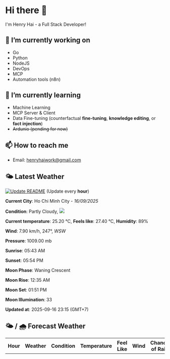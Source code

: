 # Hi there 👋

I'm Henry Hai - a Full Stack Developer!

## 🔭 I’m currently working on

- Go
- Python
- NodeJS
- DevOps
- MCP
- Automation tools (n8n)

## 🌱 I’m currently learning

- Machine Learning
- MCP Server & Client
- Data Fine-tuning (counterfactual **fine‑tuning**, **knowledge editing**, or **fact injection**)
- ~~Ardunio (pending for now)~~

## 📫 How to reach me

- Email: <henryhaiwork@gmail.com>

## 🌤️ Latest Weather
[![Update README](https://github.com/henry0hai/henry0hai/actions/workflows/udpateReadme.yml/badge.svg)](https://github.com/henry0hai/henry0hai/actions/workflows/udpateReadme.yml)
(Update every **hour**)
<!-- CURRENT_WEATHER:START -->
**Current City**: Ho Chi Minh City - *16/09/2025*

**Condition**: Partly Cloudy, <img src="https://cdn.weatherapi.com/weather/64x64/night/116.png"/>

**Current temperature**: 25.20 °C, **Feels like**: 27.40 °C, **Humidity**: 89%

**Wind**: 7.90 km/h, 247°, *WSW*

**Pressure**: 1009.00 mb

**Sunrise**: 05:43 AM

**Sunset**: 05:54 PM

**Moon Phase**: Waning Crescent

**Moon Rise**: 12:35 AM

**Moon Set**: 01:51 PM

**Moon Illumination**: 33

**Updated at**: 2025-09-16 23:15 (GMT+7)<!-- CURRENT_WEATHER:END -->

## 🌤️ / 🌧️ Forecast Weather
<!-- FORECAST_WEATHER:START -->
<table>
		<tr>
			<th>Hour</th>
			<th>Weather</th>
			<th>Condition</th>
			<th>Temperature</th>
			<th>Feel Like</th>
			<th>Wind</th>
			<th>Chance of Rain</th>
		</tr>
</table>
<!-- FORECAST_WEATHER:END -->
